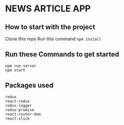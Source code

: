 # NEWS ARTICLE APP

## How to start with the project

Clone this repo
Run this command `npm install`

## Run these Commands to get started

    npm run server
    npm start

## Packages used

    redux
    react-redux
    redux-logger
    redux-promise
    react-router-dom
    react-slick
